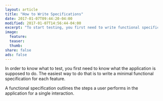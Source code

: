 ```yaml
---
layout: article
title: "How to Write Specifications"
date: 2017-01-07T09:44:20-04:00
modified: 2017-01-07T14:56:44-04:00
excerpt: "To start testing, you first need to write functional specifications"
image:
  feature:
  teaser:
  thumb:
share: false
ads: false
---
```


In order to know what to test, you first need to know what the
application is supposed to do. The easiest way to do that is to write
a minimal functional specification for each feature.

A functional specification outlines the steps a user performs in the
application for a single interaction. 



